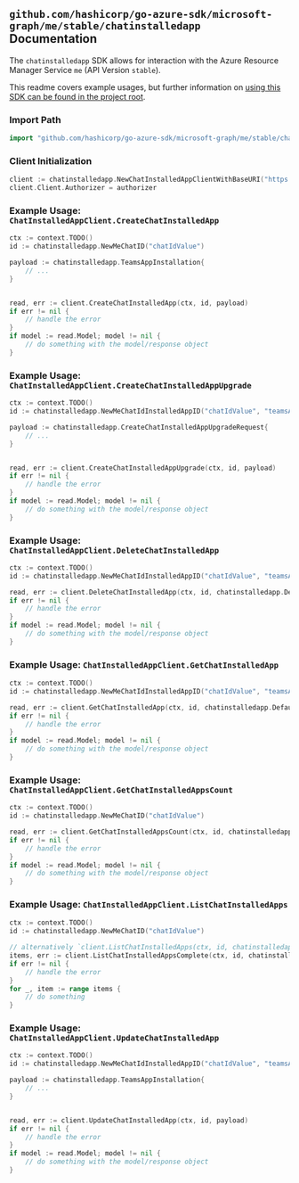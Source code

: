 
## `github.com/hashicorp/go-azure-sdk/microsoft-graph/me/stable/chatinstalledapp` Documentation

The `chatinstalledapp` SDK allows for interaction with the Azure Resource Manager Service `me` (API Version `stable`).

This readme covers example usages, but further information on [using this SDK can be found in the project root](https://github.com/hashicorp/go-azure-sdk/tree/main/docs).

### Import Path

```go
import "github.com/hashicorp/go-azure-sdk/microsoft-graph/me/stable/chatinstalledapp"
```


### Client Initialization

```go
client := chatinstalledapp.NewChatInstalledAppClientWithBaseURI("https://management.azure.com")
client.Client.Authorizer = authorizer
```


### Example Usage: `ChatInstalledAppClient.CreateChatInstalledApp`

```go
ctx := context.TODO()
id := chatinstalledapp.NewMeChatID("chatIdValue")

payload := chatinstalledapp.TeamsAppInstallation{
	// ...
}


read, err := client.CreateChatInstalledApp(ctx, id, payload)
if err != nil {
	// handle the error
}
if model := read.Model; model != nil {
	// do something with the model/response object
}
```


### Example Usage: `ChatInstalledAppClient.CreateChatInstalledAppUpgrade`

```go
ctx := context.TODO()
id := chatinstalledapp.NewMeChatIdInstalledAppID("chatIdValue", "teamsAppInstallationIdValue")

payload := chatinstalledapp.CreateChatInstalledAppUpgradeRequest{
	// ...
}


read, err := client.CreateChatInstalledAppUpgrade(ctx, id, payload)
if err != nil {
	// handle the error
}
if model := read.Model; model != nil {
	// do something with the model/response object
}
```


### Example Usage: `ChatInstalledAppClient.DeleteChatInstalledApp`

```go
ctx := context.TODO()
id := chatinstalledapp.NewMeChatIdInstalledAppID("chatIdValue", "teamsAppInstallationIdValue")

read, err := client.DeleteChatInstalledApp(ctx, id, chatinstalledapp.DefaultDeleteChatInstalledAppOperationOptions())
if err != nil {
	// handle the error
}
if model := read.Model; model != nil {
	// do something with the model/response object
}
```


### Example Usage: `ChatInstalledAppClient.GetChatInstalledApp`

```go
ctx := context.TODO()
id := chatinstalledapp.NewMeChatIdInstalledAppID("chatIdValue", "teamsAppInstallationIdValue")

read, err := client.GetChatInstalledApp(ctx, id, chatinstalledapp.DefaultGetChatInstalledAppOperationOptions())
if err != nil {
	// handle the error
}
if model := read.Model; model != nil {
	// do something with the model/response object
}
```


### Example Usage: `ChatInstalledAppClient.GetChatInstalledAppsCount`

```go
ctx := context.TODO()
id := chatinstalledapp.NewMeChatID("chatIdValue")

read, err := client.GetChatInstalledAppsCount(ctx, id, chatinstalledapp.DefaultGetChatInstalledAppsCountOperationOptions())
if err != nil {
	// handle the error
}
if model := read.Model; model != nil {
	// do something with the model/response object
}
```


### Example Usage: `ChatInstalledAppClient.ListChatInstalledApps`

```go
ctx := context.TODO()
id := chatinstalledapp.NewMeChatID("chatIdValue")

// alternatively `client.ListChatInstalledApps(ctx, id, chatinstalledapp.DefaultListChatInstalledAppsOperationOptions())` can be used to do batched pagination
items, err := client.ListChatInstalledAppsComplete(ctx, id, chatinstalledapp.DefaultListChatInstalledAppsOperationOptions())
if err != nil {
	// handle the error
}
for _, item := range items {
	// do something
}
```


### Example Usage: `ChatInstalledAppClient.UpdateChatInstalledApp`

```go
ctx := context.TODO()
id := chatinstalledapp.NewMeChatIdInstalledAppID("chatIdValue", "teamsAppInstallationIdValue")

payload := chatinstalledapp.TeamsAppInstallation{
	// ...
}


read, err := client.UpdateChatInstalledApp(ctx, id, payload)
if err != nil {
	// handle the error
}
if model := read.Model; model != nil {
	// do something with the model/response object
}
```
